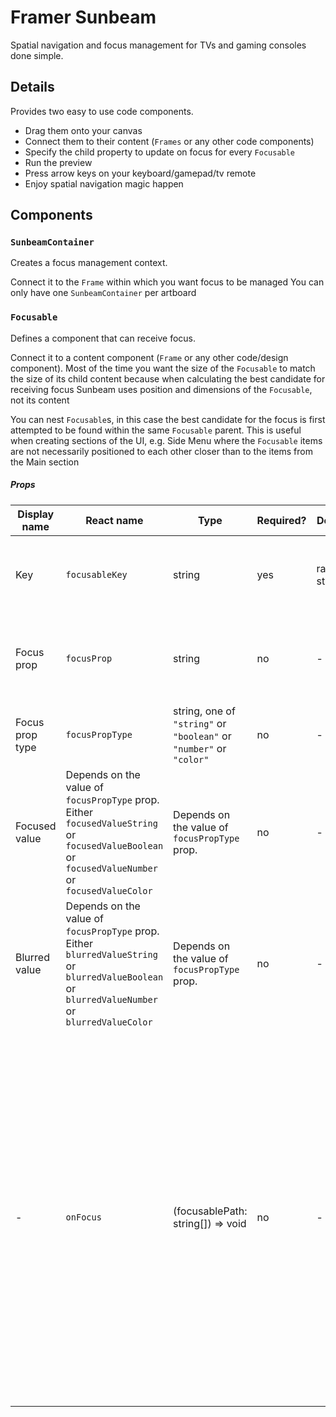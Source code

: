 # Framer Sunbeam

Spatial navigation and focus management for TVs and gaming consoles done simple.

## Details

Provides two easy to use code components.

-   Drag them onto your canvas
-   Connect them to their content (`Frames` or any other code components)
-   Specify the child property to update on focus for every `Focusable`
-   Run the preview
-   Press arrow keys on your keyboard/gamepad/tv remote
-   Enjoy spatial navigation magic happen

## Components

### `SunbeamContainer`

Creates a focus management context.

Connect it to the `Frame` within which you want focus to be managed
You can only have one `SunbeamContainer` per artboard

### `Focusable`

Defines a component that can receive focus.

Connect it to a content component (`Frame` or any other code/design component).
Most of the time you want the size of the `Focusable` to match the size of its child content because when calculating the best candidate for receiving focus Sunbeam uses position and dimensions of the `Focusable`, not its content

You can nest `Focusable`s, in this case the best candidate for the focus is first attempted to be found within the same `Focusable` parent.
This is useful when creating sections of the UI, e.g. Side Menu where the `Focusable` items are not necessarily positioned to each other closer than to the items from the Main section

##### Props

| Display name    | React name                                                                                                                                        | Type                                                                | Required? | Default       | Description                                                                                                                                                                                                                                                                                                                                                                                                                      |
| --------------- | ------------------------------------------------------------------------------------------------------------------------------------------------- | ------------------------------------------------------------------- | --------- | ------------- | -------------------------------------------------------------------------------------------------------------------------------------------------------------------------------------------------------------------------------------------------------------------------------------------------------------------------------------------------------------------------------------------------------------------------------- |
| Key             | `focusableKey`                                                                                                                                    | string                                                              | yes       | random string | Identifier of a `Focusable`. Has to be unique among the `Focusable` siblings                                                                                                                                                                                                                                                                                                                                                     |
| Focus prop      | `focusProp`                                                                                                                                       | string                                                              | no        | -             | Name of the child prop that will be updated when `Focusable` receives/loses focus                                                                                                                                                                                                                                                                                                                                                |
| Focus prop type | `focusPropType`                                                                                                                                   | string, one of `"string"` or `"boolean"` or `"number"` or `"color"` | no        | -             | Type of `focusProp`                                                                                                                                                                                                                                                                                                                                                                                                              |
| Focused value   | Depends on the value of `focusPropType` prop. Either `focusedValueString` or `focusedValueBoolean` or `focusedValueNumber` or `focusedValueColor` | Depends on the value of `focusPropType` prop.                       | no        | -             | Value that is passed to the child's prop when the `Focusable` is focused                                                                                                                                                                                                                                                                                                                                                         |
| Blurred value   | Depends on the value of `focusPropType` prop. Either `blurredValueString` or `blurredValueBoolean` or `blurredValueNumber` or `blurredValueColor` | Depends on the value of `focusPropType` prop.                       | no        | -             | Value that is passed to the child's prop when the `Focusable` is blurred                                                                                                                                                                                                                                                                                                                                                         |
| -               | `onFocus`                                                                                                                                         | (focusablePath: string[]) => void                                   | no        | -             | Function that is called when the `Focusable` receives focus. Can be provided via [code overrides](https://framer.gitbook.io/framer/code/code-overrides). Receives `focusablePath` which is an array of `focusableKey`s of all `Focusable`s in the hierarchy from the root `Focusable` to the current one. Can be useful for saving the focus state or react to the focus updates, e.g. manual scrolling to the focused component |
